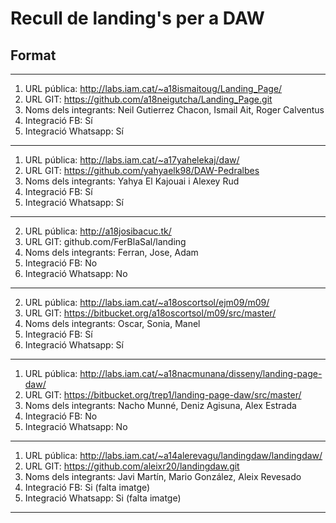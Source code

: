 # Recull de landing's per a DAW
## Format

-----
1. URL pública: http://labs.iam.cat/~a18ismaitoug/Landing_Page/
1. URL GIT: https://github.com/a18neigutcha/Landing_Page.git
1. Noms dels integrants:
    Neil Gutierrez Chacon, Ismail Ait, Roger Calventus
1. Integració FB: Sí
1. Integració Whatsapp: Sí 
-----
1. URL pública: http://labs.iam.cat/~a17yahelekaj/daw/
1. URL GIT: https://github.com/yahyaelk98/DAW-Pedralbes
1. Noms dels integrants: Yahya El Kajouai i Alexey Rud
1. Integració FB: Sí
1. Integració Whatsapp: Sí
-----
2. URL pública: http://a18josibacuc.tk/
2. URL GIT: github.com/FerBlaSal/landing
2. Noms dels integrants: Ferran, Jose, Adam
2. Integració FB: No
2. Integració Whatsapp: No
-----
2. URL pública: http://labs.iam.cat/~a18oscortsol/ejm09/m09/
2. URL GIT: https://bitbucket.org/a18oscortsol/m09/src/master/
2. Noms dels integrants: Oscar, Sonia, Manel
2. Integració FB: Sí
2. Integració Whatsapp: Sí
-----
1. URL pública: http://labs.iam.cat/~a18nacmunana/disseny/landing-page-daw/
2. URL GIT: https://bitbucket.org/trep1/landing-page-daw/src/master/
3. Noms dels integrants: Nacho Munné, Deniz Agisuna, Alex Estrada
4. Integració FB: No
5. Integració Whatsapp: No
-----
1. URL pública: http://labs.iam.cat/~a14alerevagu/landingdaw/landingdaw/
2. URL GIT: https://github.com/aleixr20/landingdaw.git
3. Noms dels integrants: Javi Martín, Mario González, Aleix Revesado
4. Integració FB: Si (falta imatge)
5. Integració Whatsapp: Si (falta imatge)
-----

